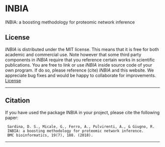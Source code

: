 # INBIA
INBIA: a boosting methodology for proteomic network inference

## License
*INBIA* is distributed under the MIT license. This means that it is free for both academic and commercial use. Note however that some third party components in *INBIA* require that you reference certain works in scientific publications.
You are free to link or use *INBIA* inside source code of your own program. If do so, please reference (cite) *INBIA* and this website. We appreciate bug fixes and would be happy to collaborate for improvements. 
[License](https://raw.githubusercontent.com/InfOmics/INBIA/master/LICENSE)

<hr />

## Citation
If you have used the package INBIA in your project, please cite the following paper:

     Sardina, D. S., Micale, G., Ferro, A., Pulvirenti, A., & Giugno, R. 
     INBIA: a boosting methodology for proteomic network inference. 
     BMC bioinformatics, 19(7), 188. (2018).
     
<hr />
